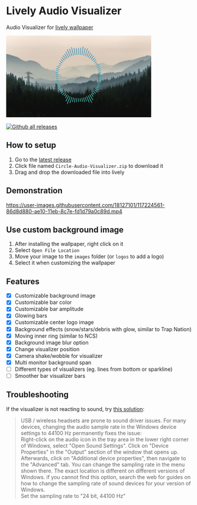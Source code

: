 # Lively Audio Visualizer

Audio Visualizer for [lively wallpaper](https://rocksdanister.github.io/lively/)

![Preview gif](preview.gif)

[![Github all releases](https://img.shields.io/github/downloads/elias123tre/lively-audio-visualizer/total.svg?style=flat-square)](https://github.com/elias123tre/lively-audio-visualizer/releases/latest)

## How to setup

1. Go to the [latest release](https://github.com/elias123tre/Lively-Audio-Visualizer/releases/latest)
2. Click file named `Circle-Audio-Visualizer.zip` to download it
3. Drag and drop the downloaded file into lively

## Demonstration

https://user-images.githubusercontent.com/18127101/117224561-86d8d880-ae10-11eb-8c7e-fd1d79a0c89d.mp4

## Use custom background image

1. After installing the wallpaper, right click on it
2. Select `Open File Location`
3. Move your image to the `images` folder (or `logos` to add a logo)
4. Select it when customizing the wallpaper

## Features

- [x] Customizable background image
- [x] Customizable bar color
- [x] Customizable bar amplitude
- [x] Glowing bars
- [x] Customizable center logo image
- [x] Background effects (snow/stars/debris with glow, similar to Trap Nation)
- [x] Moving inner ring (similar to NCS)
- [x] Background image blur option
- [x] Change visualizer position
- [x] Camera shake/wobble for visualizer
- [x] Multi monitor background span
- [ ] Different types of visualizers (eg. lines from bottom or sparkline)
- [ ] Smoother bar visualizer bars

## Troubleshooting

If the visualizer is not reacting to sound, try [this solution](https://help.wallpaperengine.io/en/audio/intermittent.html):

> USB / wireless headsets are prone to sound driver issues. For many devices, changing the audio sample rate in the Windows device settings to 44100 Hz permanently fixes the issue:  
> Right-click on the audio icon in the tray area in the lower right corner of Windows, select "Open Sound Settings". Click on "Device Properties" in the "Output" section of the window that opens up. Afterwards, click on "Additional device properties", then navigate to the "Advanced" tab. You can change the sampling rate in the menu shown there. The exact location is different on different versions of Windows. if you cannot find this option, search the web for guides on how to change the sampling rate of sound devices for your version of Windows.  
> Set the sampling rate to "24 bit, 44100 Hz"
